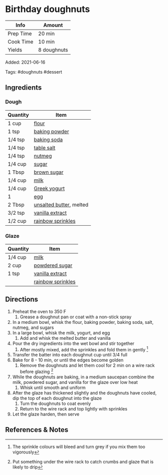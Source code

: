# Birthday doughnuts

| Info      | Amount      |
| --------- | ----------- |
| Prep Time | 20 min      |
| Cook Time | 10 min      |
| Yields    | 8 doughnuts |

Added: 2021-06-16

Tags: #doughnuts #dessert

## Ingredients

### Dough

| Quantity | Item                                                    |
| -------- | ------------------------------------------------------- |
| 1 cup    | [flour](../_ingredients/flour.md)                       |
| 1 tsp    | [baking powder](../_ingredients/baking%20powder.md)     |
| 1/4 tsp  | [baking soda](../_ingredients/baking%20soda.md)         |
| 1/4 tsp  | [table salt](../_ingredients/table%20salt.md)           |
| 1/4 tsp  | [nutmeg](../_ingredients/nutmeg.md)                     |
| 1/4 cup  | [sugar](../_ingredients/sugar.md)                       |
| 1 Tbsp   | [brown sugar](../_ingredients/brown%20sugar.md)         |
| 1/4 cup  | [milk](../_ingredients/milk.md)                         |
| 1/4 cup  | [Greek yogurt](../_ingredients/greek%20yogurt.md)       |
| 1        | [egg](../_ingredients/egg.md)                           |
| 2 Tbsp   | [unsalted butter](../_ingredients/butter.md), melted    |
| 3/2 tsp  | [vanilla extract](../_ingredients/vanilla%20extract.md) |
| 1/2 cup  | [rainbow sprinkles](../_ingredients/sprinkles.md)       |

### Glaze

| Quantity | Item                                                    |
| -------- | ------------------------------------------------------- |
| 1/4 cup  | [milk](../_ingredients/milk.md)                         |
| 2 cup    | [powdered sugar](../_ingredients/powdered%20sugar.md)   |
| 1 tsp    | [vanilla extract](../_ingredients/vanilla%20extract.md) |
|          | [rainbow sprinkles](../_ingredients/sprinkles.md)       |

## Directions

1. Preheat the oven to 350 F
   1. Grease a doughnut pan or coat with a non-stick spray
2. In a medium bowl, whisk the flour, baking powder, baking soda, salt, nutmeg, and sugars
3. In a large bowl, whisk the milk, yogurt, and egg
   1. Add and whisk the melted butter and vanilla
4. Pour the dry ingredients into the wet bowl and stir together
   1. After mostly mixed, add the sprinkles and fold them in gently [^1]
5. Transfer the batter into each doughnut cup until 3/4 full
6. Bake for 8 - 10 min, or until the edges become golden
   1. Remove the doughnuts and let them cool for 2 min on a wire rack before glazing [^2]
7. While the doughnuts are baking, in a medium saucepan combine the milk, powdered sugar, and vanilla for the glaze over low heat
   1. Whisk until smooth and uniform
8. After the glaze has thickened slightly and the doughnuts have cooled, dip the top of each doughnut into the glaze
   1. Turn the doughnuts to coat evenly
   2. Return to the wire rack and top lightly with sprinkles
9. Let the glaze harden, then serve

## References & Notes

[^1]: The sprinkle colours will bleed and turn grey if you mix them too vigorously

[^2]: Put something under the wire rack to catch crumbs and glaze that is likely to drip

[^3]: [Original recipe](https://www.ifyougiveablondeakitchen.com/wprm_print/recipe/9392)

